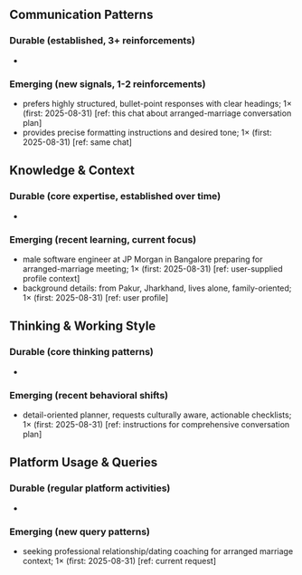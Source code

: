 ## Communication Patterns
### Durable (established, 3+ reinforcements)
- 

### Emerging (new signals, 1-2 reinforcements)
- prefers highly structured, bullet-point responses with clear headings; 1× (first: 2025-08-31) [ref: this chat about arranged-marriage conversation plan]
- provides precise formatting instructions and desired tone; 1× (first: 2025-08-31) [ref: same chat]

## Knowledge & Context
### Durable (core expertise, established over time)
-

### Emerging (recent learning, current focus)
- male software engineer at JP Morgan in Bangalore preparing for arranged-marriage meeting; 1× (first: 2025-08-31) [ref: user-supplied profile context]
- background details: from Pakur, Jharkhand, lives alone, family-oriented; 1× (first: 2025-08-31) [ref: user profile]

## Thinking & Working Style
### Durable (core thinking patterns)
-

### Emerging (recent behavioral shifts)
- detail-oriented planner, requests culturally aware, actionable checklists; 1× (first: 2025-08-31) [ref: instructions for comprehensive conversation plan]

## Platform Usage & Queries
### Durable (regular platform activities)
-

### Emerging (new query patterns)
- seeking professional relationship/dating coaching for arranged marriage context; 1× (first: 2025-08-31) [ref: current request]